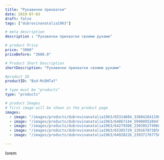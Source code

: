 ```yaml
---
title: "Рукавички прихватки"
date: 2019-07-03
draft: false
tags: ["dubrovinanatalia1963"]

# meta description
description : "Рукавички прихватки своими руками"

# product Price
price: "3000"
priceBefore: "3600.0"

# Product Short Description
shortDescription: "Рукавички прихватки своими руками"

#product ID
productID: "Bzd-McDHTaf"

# type must be "products"
type: "products"

# product Images
# first image will be shown in the product page
images:
  - image: "/images/products/dubrovinanatalia1963/65314604_330842641198589_4921541007895397655_n.jpg"
  - image: "/images/products/dubrovinanatalia1963/64867144_599609520447892_7115521456970535890_n.jpg"
  - image: "/images/products/dubrovinanatalia1963/64279308_2303952749685153_726366356594197156_n.jpg"
  - image: "/images/products/dubrovinanatalia1963/65305729_139167873850601_3386167479994353588_n.jpg"
  - image: "/images/products/dubrovinanatalia1963/64928226_2393717677565305_7375425040537057987_n.jpg"

---
```

lorem
